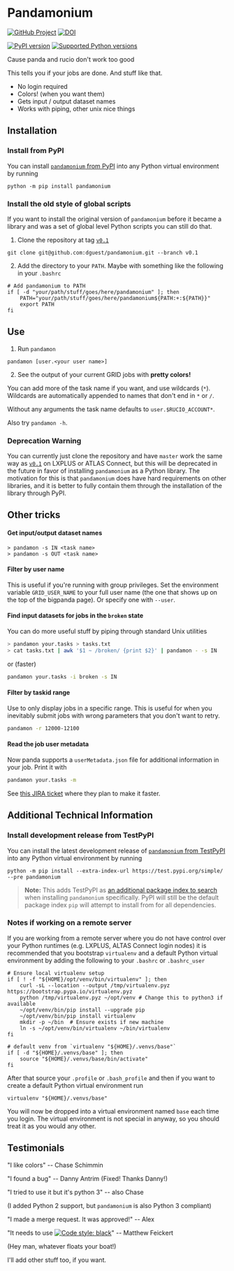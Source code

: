 Pandamonium
===========

[![GitHub Project](https://img.shields.io/badge/GitHub--blue?style=social&logo=GitHub)](https://github.com/dguest/pandamonium)
[![DOI](https://zenodo.org/badge/DOI/10.5281/zenodo.4019463.svg)](https://doi.org/10.5281/zenodo.4019463)

[![PyPI version](https://badge.fury.io/py/pandamonium.svg)](https://badge.fury.io/py/pandamonium)
[![Supported Python versions](https://img.shields.io/pypi/pyversions/pandamonium.svg)](https://pypi.org/project/pandamonium/)

Cause panda and rucio don't work too good

This tells you if your jobs are done. And stuff like that.

 - No login required
 - Colors! (when you want them)
 - Gets input / output dataset names
 - Works with piping, other unix nice things

## Installation

### Install from PyPI

You can install [`pandamonium` from PyPI][pandamonium_PyPI] into any Python
virtual environment by running

```
python -m pip install pandamonium
```

### Install the old style of global scripts

If you want to install the original version of `pandamonium` before it became a
library and was a set of global level Python scripts you can still do that.

1. Clone the repository at tag [`v0.1`][tag_v0.1]
```
git clone git@github.com:dguest/pandamonium.git --branch v0.1
```
2. Add the directory to your `PATH`.
Maybe with something like the following in your `.bashrc`

```
# Add pandamonium to PATH
if [ -d "your/path/stuff/goes/here/pandamonium" ]; then
    PATH="your/path/stuff/goes/here/pandamonium${PATH:+:${PATH}}"
    export PATH
fi
```

[pandamonium_PyPI]: https://pypi.org/project/pandamonium/
[tag_v0.1]: https://github.com/dguest/pandamonium/releases/tag/v0.1

## Use

1. Run `pandamon`
```
pandamon [user.<your user name>]
```
2. See the output of your current GRID jobs with **pretty colors!**

You can add more of the task name if you want, and use wildcards
(`*`). Wildcards are automatically appended to names that don't end in
`*` or `/`.

Without any arguments the task name defaults to `user.$RUCIO_ACCOUNT*`.

Also try `pandamon -h`.

### Deprecation Warning

You can currently just clone the repository and have `master` work the same way
as [`v0.1`][tag_v0.1] on LXPLUS or ATLAS Connect, but this will be deprecated in
the future in favor of installing `pandamonium` as a Python library.
The motivation for this is that `pandamonium` does have hard requirements on
other libraries, and it is better to fully contain them through the installation
of the library through PyPI.

## Other tricks

#### Get input/output dataset names ####

```
> pandamon -s IN <task name>
> pandamon -s OUT <task name>
```

#### Filter by user name ####

This is useful if you're running with group privileges. Set the
environment variable `GRID_USER_NAME` to your full user name (the one
that shows up on the top of the bigpanda page). Or specify one with
`--user`.

#### Find input datasets for jobs in the `broken` state ####

You can do more useful stuff by piping through standard Unix utilities

```sh
> pandamon your.tasks > tasks.txt
> cat tasks.txt | awk '$1 ~ /broken/ {print $2}' | pandamon - -s IN
```

or (faster)

```sh
pandamon your.tasks -i broken -s IN
```

#### Filter by taskid range ####

Use to only display jobs in a specific range.
This is useful for when you inevitably submit jobs with wrong parameters that
you don't want to retry.

```sh
pandamon -r 12000-12100
```

#### Read the job user metadata ####

Now panda supports a `userMetadata.json` file for additional information in your
job.
Print it with

```sh
pandamon your.tasks -m
```

See [this JIRA ticket][1] where they plan to make it faster.

[1]: https://its.cern.ch/jira/browse/ATLASPANDA-492

## Additional Technical Information

### Install development release from TestPyPI

You can install the latest development release of
[`pandamonium` from TestPyPI][pandamonium_TestPyPI] into any Python virtual
environment by running

```
python -m pip install --extra-index-url https://test.pypi.org/simple/ --pre pandamonium
```

> **Note:** This adds TestPyPI as [an additional package index to search][additional_package_index]
when installing `pandamonium` specifically.
PyPI will still be the default package index `pip` will attempt to install from
for all dependencies.

[pandamonium_TestPyPI]: https://test.pypi.org/project/pandamonium/
[additional_package_index]: https://pip.pypa.io/en/stable/reference/pip_install/#cmdoption-extra-index-url

### Notes if working on a remote server

If you are working from a remote server where you do not have control over your
Python runtimes (e.g. LXPLUS, ALTAS Connect login nodes) it is recommended that
you bootstrap `virtualenv` and a default Python virtual environment by adding
the following to your `.bashrc` or `.bashrc_user`

```
# Ensure local virtualenv setup
if [ ! -f "${HOME}/opt/venv/bin/virtualenv" ]; then
    curl -sL --location --output /tmp/virtualenv.pyz https://bootstrap.pypa.io/virtualenv.pyz
    python /tmp/virtualenv.pyz ~/opt/venv # Change this to python3 if available
    ~/opt/venv/bin/pip install --upgrade pip
    ~/opt/venv/bin/pip install virtualenv
    mkdir -p ~/bin  # Ensure exists if new machine
    ln -s ~/opt/venv/bin/virtualenv ~/bin/virtualenv
fi

# default venv from `virtualenv "${HOME}/.venvs/base"`
if [ -d "${HOME}/.venvs/base" ]; then
    source "${HOME}/.venvs/base/bin/activate"
fi
```

After that source your `.profile` or `.bash_profile` and then if you want to
create a default Python virtual environment run

```
virtualenv "${HOME}/.venvs/base"
```

You will now be dropped into a virtual environment named `base` each time you login.
The virtual environment is not special in anyway, so you should treat it as you
would any other.

## Testimonials

"I like colors" -- Chase Schimmin

"I found a bug" -- Danny Antrim (Fixed! Thanks Danny!)

"I tried to use it but it's python 3" -- also Chase

(I added Python 2 support, but `pandamonium` is also Python 3 compliant)

"I made a merge request. It was approved!" -- Alex

"It needs to use [![Code style: black](https://img.shields.io/badge/code%20style-black-000000.svg)](https://github.com/psf/black)" -- Matthew Feickert

(Hey man, whatever floats your boat!)

I'll add other stuff too, if you want.
